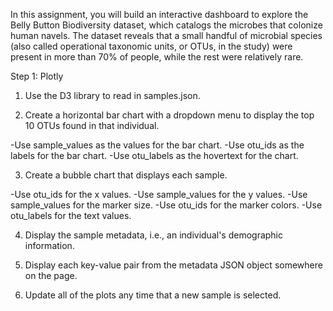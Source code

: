 In this assignment, you will build an interactive dashboard to explore the Belly Button Biodiversity dataset, which catalogs the microbes that colonize human navels.
The dataset reveals that a small handful of microbial species (also called operational taxonomic units, or OTUs, in the study) were present in more than 70% of people, while the rest were relatively rare.

Step 1: Plotly


1. Use the D3 library to read in samples.json.


2. Create a horizontal bar chart with a dropdown menu to display the top 10 OTUs found in that individual.

-Use sample_values as the values for the bar chart.
-Use otu_ids as the labels for the bar chart.
-Use otu_labels as the hovertext for the chart.


3. Create a bubble chart that displays each sample.

-Use otu_ids for the x values.
-Use sample_values for the y values.
-Use sample_values for the marker size.
-Use otu_ids for the marker colors.
-Use otu_labels for the text values.

4. Display the sample metadata, i.e., an individual's demographic information.


5. Display each key-value pair from the metadata JSON object somewhere on the page.

6. Update all of the plots any time that a new sample is selected. 
